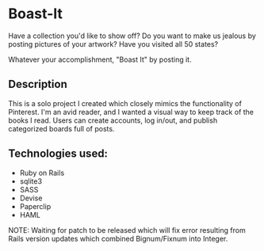 # Boast-It

Have a collection you'd like to show off?
Do you want to make us jealous by posting pictures of your artwork?
Have you visited all 50 states?

Whatever your accomplishment, "Boast It" by posting it. 

## Description

This is a solo project I created which closely mimics the functionality of Pinterest. I'm an avid reader, and I wanted a visual way to keep track of the books I read. Users can create accounts, log in/out, and publish categorized boards full of posts.

## Technologies used:
* Ruby on Rails
* sqlite3
* SASS
* Devise
* Paperclip
* HAML



NOTE: Waiting for patch to be released which will fix error resulting from Rails version updates which combined Bignum/Fixnum into Integer. 
